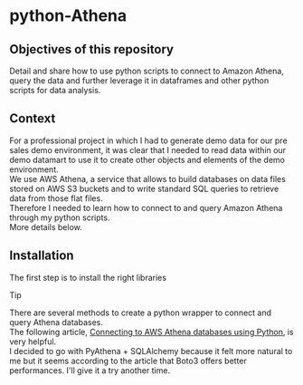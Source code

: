# python-Athena

## Objectives of this repository
Detail and share how to use python scripts to connect to Amazon Athena, query the data and further leverage it in dataframes and other python scripts for data analysis.

## Context
For a professional project in which I had to generate demo data for our pre sales demo environment, it was clear that I needed to read data within our demo datamart to use it to create other objects and elements of the demo environment.\
We use AWS Athena, a service that allows to build databases on data files stored on AWS S3 buckets and to write standard SQL queries to retrieve data from those flat files.\
Therefore I needed to learn how to connect to and query Amazon Athena through my python scripts.\
More details below.

## Installation
The first step is to install the right libraries
> [!TIP]
> There are several methods to create a python wrapper to connect and query Athena databases.\
> The following article, [Connecting to AWS Athena databases using Python](https://medium.com/codex/connecting-to-aws-athena-databases-using-python-4a9194427638), is very helpful.\
I decided to go with PyAthena + SQLAlchemy because it felt more natural to me but it seems according to the article that Boto3 offers better performances. I'll give it a try another time.
